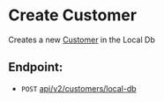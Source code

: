 # Create Customer

Creates a new [Customer] in the Local Db

## Endpoint:

-   <code>POST</code> [api/v2/customers/local-db](/src/create-customer-endpoint.md)

[Customer]: /src/customer-entity.md
